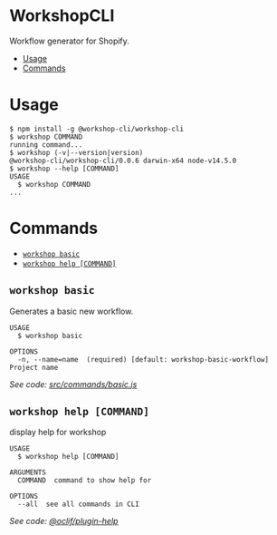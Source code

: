 WorkshopCLI
============

Workflow generator for Shopify.

<!-- toc -->
* [Usage](#usage)
* [Commands](#commands)
<!-- tocstop -->

# Usage
<!-- usage -->
```sh-session
$ npm install -g @workshop-cli/workshop-cli
$ workshop COMMAND
running command...
$ workshop (-v|--version|version)
@workshop-cli/workshop-cli/0.0.6 darwin-x64 node-v14.5.0
$ workshop --help [COMMAND]
USAGE
  $ workshop COMMAND
...
```
<!-- usagestop -->

# Commands
<!-- commands -->
* [`workshop basic`](#workshop-basic)
* [`workshop help [COMMAND]`](#workshop-help-command)

## `workshop basic`

Generates a basic new workflow.

```
USAGE
  $ workshop basic

OPTIONS
  -n, --name=name  (required) [default: workshop-basic-workflow] Project name
```

_See code: [src/commands/basic.js](https://github.com/WorkshopCLI/workshop-cli/blob/v0.0.6/src/commands/basic.js)_

## `workshop help [COMMAND]`

display help for workshop

```
USAGE
  $ workshop help [COMMAND]

ARGUMENTS
  COMMAND  command to show help for

OPTIONS
  --all  see all commands in CLI
```

_See code: [@oclif/plugin-help](https://github.com/oclif/plugin-help/blob/v2.2.3/src/commands/help.ts)_
<!-- commandsstop -->
